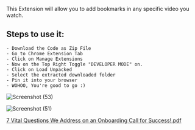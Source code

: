 This Extension will allow you to add bookmarks in any specific video you watch. 

Steps to use it: 
--------------------
    - Download the Code as Zip File
    - Go to Chrome Extension Tab
    - Click on Manage Extensions
    - Now on the Top Right Toggle "DEVELOPER MODE" on.
    - Click on Load Unpacked
    - Select the extracted downloaded folder
    - Pin it into your browser
    - WOHOO, You're good to go :)

![Screenshot (53)](https://github.com/priyanshusharma80/YouTubeBookmarker/assets/92197251/26c56720-ee73-49fa-8d98-b7bddb0b8a71)

![Screenshot (51)](https://github.com/priyanshusharma80/YouTubeBookmarker/assets/92197251/44c02109-123d-45fa-9c42-400c64401924)

[7 Vital Questions We Address on an Onboarding Call for Success!.pdf](https://github.com/priyanshusharma80/YouTubeBookmarker/files/13778689/7.Vital.Questions.We.Address.on.an.Onboarding.Call.for.Success.pdf)

